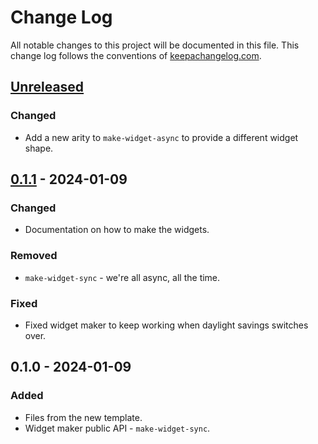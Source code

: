 # Change Log
All notable changes to this project will be documented in this file. This change log follows the conventions of [keepachangelog.com](http://keepachangelog.com/).

## [Unreleased]
### Changed
- Add a new arity to `make-widget-async` to provide a different widget shape.

## [0.1.1] - 2024-01-09
### Changed
- Documentation on how to make the widgets.

### Removed
- `make-widget-sync` - we're all async, all the time.

### Fixed
- Fixed widget maker to keep working when daylight savings switches over.

## 0.1.0 - 2024-01-09
### Added
- Files from the new template.
- Widget maker public API - `make-widget-sync`.

[Unreleased]: https://sourcehost.site/your-name/lab4/compare/0.1.1...HEAD
[0.1.1]: https://sourcehost.site/your-name/lab4/compare/0.1.0...0.1.1
